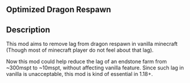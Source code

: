 ## Optimized Dragon Respawn
## Description
This mod aims to remove lag from dragon respawn in vanilla minecraft (Though most of minecraft player do not feel about that lag).

Now this mod could help reduce the lag of an endstone farm from ~300mspt to ~10mspt, without affecting vanilla feature. Since such lag in vanilla is unacceptable, this mod is kind of essential in 1.18+.
